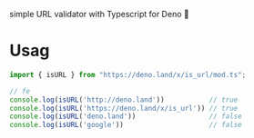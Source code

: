 simple URL validator with Typescript for Deno 🦕
# Usag
```js
import { isURL } from "https://deno.land/x/is_url/mod.ts";

// fe
console.log(isURL('http://deno.land'))           // true
console.log(isURL('https://deno.land/x/is_url')) // true
console.log(isURL('deno.land'))                  // false
console.log(isURL('google'))                     // false
